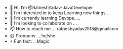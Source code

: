 - 👋 Hi, I’m @RatneshYadav-JavaDeveloper
- 👀 I’m interested in to keep Learning new things .
- 🌱 I’m currently learning Devops.....
- 💞️ I’m looking to collaborate on ...
- 📫 How to reach me ... ratneshyadav2518@gmailcom
- 😄 Pronouns: ...he/she
- ⚡ Fun fact: ...Magic

<!---
RatneshYadav-JavaDeveloper/RatneshYadav-JavaDeveloper is a ✨ special ✨ repository because its `README.md` (this file) appears on your GitHub profile.
You can click the Preview link to take a look at your changes.
--->
